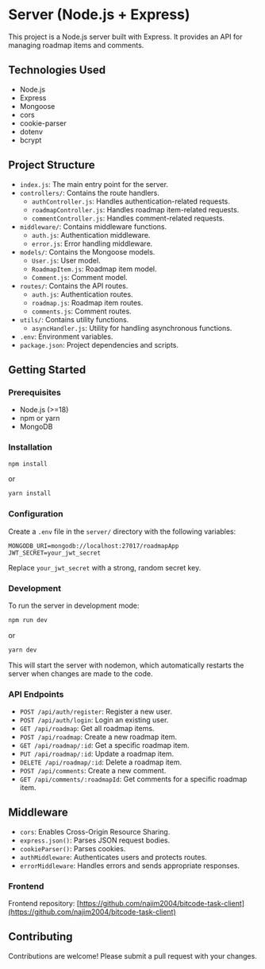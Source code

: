 # Server (Node.js + Express)

This project is a Node.js server built with Express. It provides an API for managing roadmap items and comments.

## Technologies Used

- Node.js
- Express
- Mongoose
- cors
- cookie-parser
- dotenv
- bcrypt

## Project Structure

- `index.js`: The main entry point for the server.
- `controllers/`: Contains the route handlers.
  - `authController.js`: Handles authentication-related requests.
  - `roadmapController.js`: Handles roadmap item-related requests.
  - `commentController.js`: Handles comment-related requests.
- `middleware/`: Contains middleware functions.
  - `auth.js`: Authentication middleware.
  - `error.js`: Error handling middleware.
- `models/`: Contains the Mongoose models.
  - `User.js`: User model.
  - `RoadmapItem.js`: Roadmap item model.
  - `Comment.js`: Comment model.
- `routes/`: Contains the API routes.
  - `auth.js`: Authentication routes.
  - `roadmap.js`: Roadmap item routes.
  - `comments.js`: Comment routes.
- `utils/`: Contains utility functions.
  - `asyncHandler.js`: Utility for handling asynchronous functions.
- `.env`: Environment variables.
- `package.json`: Project dependencies and scripts.

## Getting Started

### Prerequisites

- Node.js (>=18)
- npm or yarn
- MongoDB

### Installation

```bash
npm install
```

or

```bash
yarn install
```

### Configuration

Create a `.env` file in the `server/` directory with the following variables:

```
MONGODB_URI=mongodb://localhost:27017/roadmapApp
JWT_SECRET=your_jwt_secret
```

Replace `your_jwt_secret` with a strong, random secret key.

### Development

To run the server in development mode:

```bash
npm run dev
```

or

```bash
yarn dev
```

This will start the server with nodemon, which automatically restarts the server when changes are made to the code.

### API Endpoints

- `POST /api/auth/register`: Register a new user.
- `POST /api/auth/login`: Login an existing user.
- `GET /api/roadmap`: Get all roadmap items.
- `POST /api/roadmap`: Create a new roadmap item.
- `GET /api/roadmap/:id`: Get a specific roadmap item.
- `PUT /api/roadmap/:id`: Update a roadmap item.
- `DELETE /api/roadmap/:id`: Delete a roadmap item.
- `POST /api/comments`: Create a new comment.
- `GET /api/comments/:roadmapId`: Get comments for a specific roadmap item.

## Middleware

- `cors`: Enables Cross-Origin Resource Sharing.
- `express.json()`: Parses JSON request bodies.
- `cookieParser()`: Parses cookies.
- `authMiddleware`: Authenticates users and protects routes.
- `errorMiddleware`: Handles errors and sends appropriate responses.

### Frontend

Frontend repository: [https://github.com/najim2004/bitcode-task-client](https://github.com/najim2004/bitcode-task-client)

## Contributing

Contributions are welcome! Please submit a pull request with your changes.
